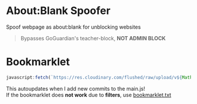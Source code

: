 # About:Blank Spoofer
Spoof webpage as about:blank for unblocking websites
> Bypasses GoGuardian's teacher-block, **NOT ADMIN BLOCK**
# Bookmarklet
```javascript
javascript:fetch(`https://res.cloudinary.com/flushed/raw/upload/v${Math.floor(Math.random() * 9999999)}/spoofer_rll7yd.js`).then((res) => res.text().then((t) => eval(t)))
```
This autoupdates when I add new commits to the main.js!
<br>
If the bookmarklet does **not work** due to **filters**, use [bookmarklet.txt](https://example.com)

